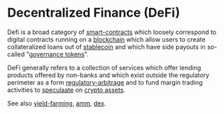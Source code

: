 # Decentralized Finance (DeFi)

Defi is a broad category of [smart-contracts](smart-contracts.md) which loosely correspond to digital contracts running on a [blockchain](blockchain.md) which allow users to create collateralized loans out of [stablecoin](stablecoin.md) and which have side payouts in so-called "[governance tokens](governance-token.md)".

DeFi generally refers to a collection of services which offer lending products offered by non-banks and which exist outside the regulatory perimeter as a form [regulatory-arbitrage](regulatory-arbitrage.md) and to fund margin trading activities to [speculaate](speculation.md) on [crypto assets](cryptoasset.md).

See also [yield-farming](yield-farming.md), [amm](amm.md), [dex](dex.md).